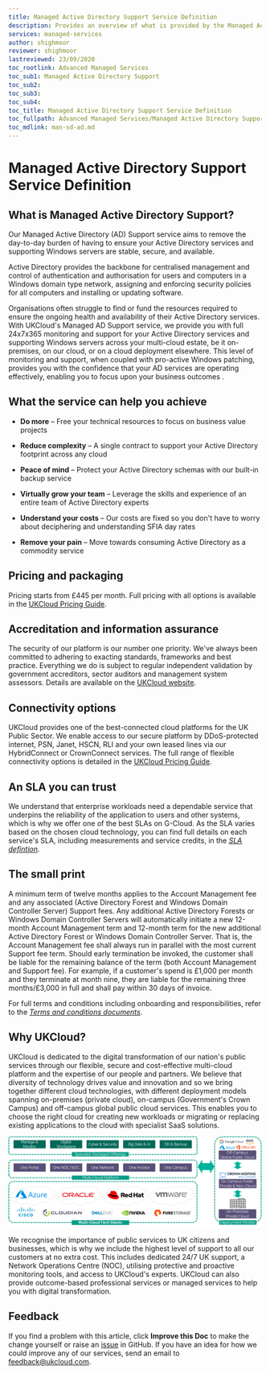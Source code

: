 ```yaml
---
title: Managed Active Directory Support Service Definition
description: Provides an overview of what is provided by the Managed Active Directory Support service
services: managed-services
author: shighmoor
reviewer: shighmoor
lastreviewed: 23/09/2020
toc_rootlink: Advanced Managed Services
toc_sub1: Managed Active Directory Support
toc_sub2:
toc_sub3:
toc_sub4:
toc_title: Managed Active Directory Support Service Definition
toc_fullpath: Advanced Managed Services/Managed Active Directory Support/man-sd-ad.md
toc_mdlink: man-sd-ad.md
---
```


# Managed Active Directory Support Service Definition

## What is Managed Active Directory Support?

Our Managed Active Directory (AD) Support service aims to remove the day-to-day burden of having to ensure your Active Directory services and supporting Windows servers are stable, secure, and available.

Active Directory provides the backbone for centralised management and control of authentication and authorisation for users and computers in a Windows domain type network, assigning and enforcing security policies for all computers and installing or updating software.

Organisations often struggle to find or fund the resources required to ensure the ongoing health and availability of their Active Directory services. With UKCloud's Managed AD Support service, we provide you with full 24x7x365 monitoring and support for your Active Directory services and supporting Windows servers across your multi-cloud estate, be it on-premises, on our cloud, or on a cloud deployment elsewhere. This level of monitoring and support, when coupled with pro-active Windows patching, provides you with the confidence that your AD services are operating effectively, enabling you to focus upon your business outcomes
.

## What the service can help you achieve

- **Do more** – Free your technical resources to focus on business value projects

- **Reduce complexity** – A single contract to support your Active Directory footprint across any cloud

- **Peace of mind** – Protect your Active Directory schemas with our built-in backup service

- **Virtually grow your team** – Leverage the skills and experience of an entire team of Active Directory experts

- **Understand your costs** – Our costs are fixed so you don't have to worry about deciphering and understanding SFIA day rates

- **Remove your pain** – Move towards consuming Active Directory as a commodity service

## Pricing and packaging

Pricing starts from £445 per month. Full pricing with all options is available in the [UKCloud Pricing Guide](https://ukcloud.com/pricing-guide).

## Accreditation and information assurance

The security of our platform is our number one priority. We've always been committed to adhering to exacting standards, frameworks and best practice. Everything we do is subject to regular independent validation by government accreditors, sector auditors and management system assessors. Details are available on the [UKCloud website](https://ukcloud.com/governance/).

## Connectivity options

UKCloud provides one of the best-connected cloud platforms for the UK Public Sector. We enable access to our secure platform by DDoS-protected internet, PSN, Janet, HSCN, RLI and your own leased lines via our HybridConnect or CrownConnect services. The full range of flexible connectivity options is detailed in the [UKCloud Pricing Guide](https://ukcloud.com/pricing-guide).

## An SLA you can trust

We understand that enterprise workloads need a dependable service that underpins the reliability of the application to users and other systems, which is why we offer one of the best SLAs on G-Cloud. As the SLA varies based on the chosen cloud technology, you can find full details on each service's SLA, including measurements and service credits, in the [*SLA defintion*](../other/other-ref-sla-definition.md).

## The small print

A minimum term of twelve months applies to the Account Management fee and any associated (Active Directory Forest and Windows Domain Controller Server) Support fees. Any additional Active Directory Forests or Windows Domain Controller Servers will automatically initiate a new 12-month Account Management term and 12-month term for the new additional Active Directory Forest or Windows Domain Controller Server. That is, the Account Management fee shall always run in parallel with the most current Support fee term. Should early termination be invoked, the customer shall be liable for the remaining balance of the term (both Account Management and Support fee). For example, if a customer's spend is £1,000 per month and they terminate at month nine, they are liable for the remaining three months/£3,000 in full and shall pay within 30 days of invoice.

For full terms and conditions including onboarding and responsibilities, refer to the [*Terms and conditions documents*](../other/other-ref-terms-and-conditions.md).

## Why UKCloud?

UKCloud is dedicated to the digital transformation of our nation's public services through our flexible, secure and cost-effective multi-cloud platform and the expertise of our people and partners. We believe that diversity of technology drives value and innovation and so we bring together different cloud technologies, with different deployment models spanning on-premises (private cloud), on-campus (Government's Crown Campus) and off-campus global public cloud services. This enables you to choose the right cloud for creating new workloads or migrating or replacing existing applications to the cloud with specialist SaaS solutions.

![UKCloud services](images/ukc-services-g12.png)

We recognise the importance of public services to UK citizens and businesses, which is why we include the highest level of support to all our customers at no extra cost. This includes dedicated 24/7 UK support, a Network Operations Centre (NOC), utilising protective and proactive monitoring tools, and access to UKCloud's experts. UKCloud can also provide outcome-based professional services or managed services to help you with digital transformation.

## Feedback

If you find a problem with this article, click **Improve this Doc** to make the change yourself or raise an [issue](https://github.com/UKCloud/documentation/issues) in GitHub. If you have an idea for how we could improve any of our services, send an email to <feedback@ukcloud.com>.
